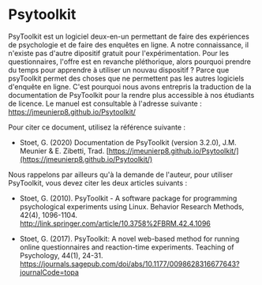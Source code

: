 # Psytoolkit
PsyToolkit est un logiciel deux-en-un permettant de faire des expériences de psychologie et de faire des enquêtes en ligne. A  notre connaissance, il n'existe pas d'autre dipositif gratuit pour l'expérimentation. Pour les questionnaires, l'offre est en revanche pléthorique, alors pourquoi prendre du temps pour apprendre à utiliser un nouvau dispositif ? Parce que psyToolkit permet des choses que ne permettent pas les autres logiciels d'enquête en ligne. C'est pourquoi nous avons entrepris la traduction de la documentation  de PsyToolkit pour la rendre plus accessible à  nos étudiants de licence. Le manuel est consultable à l'adresse suivante : https://jmeunierp8.github.io/Psytoolkit/

Pour citer ce document, utilisez la référence suivante :

- Stoet, G. (2020) Documentation de PsyToolkit (version 3.2.0), J.M. Meunier & E. Zibetti, Trad. [https://jmeunierp8.github.io/Psytoolkit/](https://jmeunierp8.github.io/Psytoolkit/)

Nous rappelons par ailleurs qu'à la demande de l'auteur,  pour utiliser PsyToolkit, vous devez citer les deux articles suivants : 

- Stoet, G. (2010). PsyToolkit - A software package for programming psychological experiments using Linux. Behavior Research Methods, 42(4), 1096-1104. http://link.springer.com/article/10.3758%2FBRM.42.4.1096

- Stoet, G. (2017). PsyToolkit: A novel web-based method for running online questionnaires and reaction-time experiments. Teaching of Psychology, 44(1), 24-31. https://journals.sagepub.com/doi/abs/10.1177/0098628316677643?journalCode=topa

